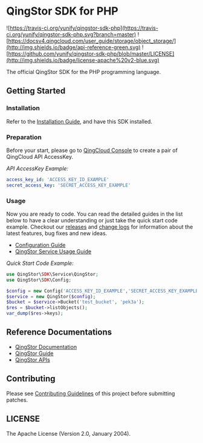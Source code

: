 # QingStor SDK for PHP
![https://travis-ci.org/yunify/qingstor-sdk-php](https://travis-ci.org/yunify/qingstor-sdk-php.svg?branch=master)
![https://docsv4.qingcloud.com/user_guide/storage/object_storage/](http://img.shields.io/badge/api-reference-green.svg)
![https://github.com/yunify/qingstor-sdk-php/blob/master/LICENSE](http://img.shields.io/badge/license-apache%20v2-blue.svg)

The official QingStor SDK for the PHP programming language.

## Getting Started

### Installation

Refer to the [Installation Guide](docs/installation.md), and have this SDK installed.


### Preparation

Before your start, please go to [QingCloud Console](https://console.qingcloud.com/access_keys/) to create a pair of QingCloud API AccessKey.

*API AccessKey Example:*

``` yaml
access_key_id: 'ACCESS_KEY_ID_EXAMPLE'
secret_access_key: 'SECRET_ACCESS_KEY_EXAMPLE'
```

### Usage

Now you are ready to code. You can read the detailed guides in the list below to have a clear understanding or just take the quick start code example.
Checkout our [releases](https://github.com/yunify/qingstor-sdk-php/releases) and [change logs](CHANGELOG.md) for information about the latest features, bug fixes and new ideas.

- [Configuration Guide](docs/configuration.md)
- [QingStor Service Usage Guide](docs/qingstor_service_usage.md)

*Quick Start Code Example:*

```php
use QingStor\SDK\Service\QingStor;
use QingStor\SDK\Config;

$config = new Config('ACCESS_KEY_ID_EXAMPLE','SECRET_ACCESS_KEY_EXAMPLE');
$service = new QingStor($config);
$bucket = $service->Bucket('test_bucket', 'pek3a');
$res = $bucket->listObjects();
var_dump($res->keys);
```

## Reference Documentations

- [QingStor Documentation](https://docsv4.qingcloud.com/user_guide/storage/object_storage/intro/product/)
- [QingStor Guide](https://docsv4.qingcloud.com/user_guide/storage/object_storage/)
- [QingStor APIs](https://docsv4.qingcloud.com/user_guide/storage/object_storage/api/)

## Contributing

Please see [Contributing Guidelines](docs/contributing.md) of this project before submitting patches.

## LICENSE

The Apache License (Version 2.0, January 2004).

